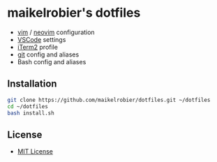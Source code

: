 # maikelrobier's dotfiles

- [vim](http://www.vim.org/) / [neovim](https://neovim.io/) configuration
- [VSCode](https://code.visualstudio.com/) settings
- [iTerm2](https://www.iterm2.com/) profile
- [git](https://git-scm.com/) config and aliases
- Bash config and aliases

## Installation

```bash
git clone https://github.com/maikelrobier/dotfiles.git ~/dotfiles
cd ~/dotfiles
bash install.sh
```

## License

- [MIT License](https://github.com/maikelrobier/dotfiles/blob/master/LICENSE)
